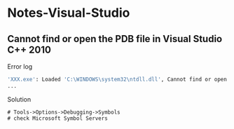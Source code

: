 # Notes-Visual-Studio  

## Cannot find or open the PDB file in Visual Studio C++ 2010
Error log
```bash
'XXX.exe': Loaded 'C:\WINDOWS\system32\ntdll.dll', Cannot find or open the PDB file
...
```
Solution
```
# Tools->Options->Debugging->Symbols
# check Microsoft Symbol Servers
```
